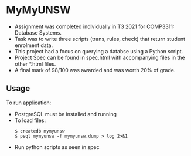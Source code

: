 # MyMyUNSW

- Assignment was completed individually in T3 2021 for COMP3311: Database Systems.
- Task was to write three scripts (trans, rules, check) that return student enrolment data.
- This project had a focus on querying a databse using a Python script.
- Project Spec can be found in spec.html with accompanying files in the other *.html files.
- A final mark of 98/100 was awarded and was worth 20% of grade.

## Usage

To run application:
- PostgreSQL must be installed and running
- To load files:
  ```
  $ createdb mymyunsw
  $ psql mymyunsw -f mymyunsw.dump > log 2>&1
  ```
- Run python scripts as seen in spec
